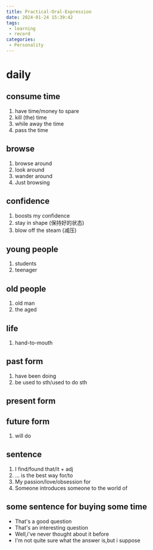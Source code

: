 ```yaml
---
title: Practical-Oral-Expression
date: 2024-01-24 15:39:42
tags:
 - learning
 - record
categories:
 - Personality
---
```

# daily
## consume time
1. have time/money to spare
2. kill (the) time
3. while away the time
4. pass the time
## browse
1. browse around
2. look around
3. wander around
4. Just browsing
## confidence
1. boosts my confidence
2. stay in shape (保持好的状态)
3. blow off the steam (减压)
## young people
1. students
2. teenager
## old people
1. old man
2. the aged
## life
1. hand-to-mouth

## past form
1. have been doing
2. be used to sth/used to do sth
## present form
## future form
1. will do

## sentence
1. I find/found that/it + adj
2. ... is the best way for/to
3. My passion/love/obsession for
4. Someone introduces someone to the world of


## some sentence for buying some time
 - That's a good question
 - That's an interesting question
 - Well,i've never thought about it before
 - I'm not quite sure what the answer is,but i suppose
